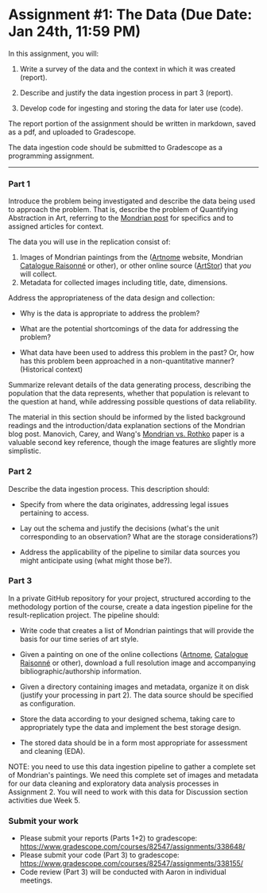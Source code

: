 Assignment #1: The Data (Due Date: Jan 24th, 11:59 PM)
=======================

In this assignment, you will:

1.  Write a survey of the data and the context in which it was created (report).

2.  Describe and justify the data ingestion process in part 3 (report).

3.  Develop code for ingesting and storing the data for later use
    (code).
    
The report portion of the assignment should be written in markdown,
saved as a pdf, and uploaded to Gradescope.

The data ingestion code should be submitted to Gradescope as a
programming assignment.

* * * * *

### Part 1

Introduce the problem being investigated and describe the data being 
used to approach the problem. That is, describe the problem of 
Quantifying Abstraction in Art, referring to the 
[Mondrian post](https://www.artnome.com/news/2018/4/11/quantifying-modrian-journey-to-abstraction)
for specifics and to assigned articles for context.

The data you will use in the replication consist of:
1. Images of Mondrian paintings from the 
  ([Artnome](https://knownwork.knack.com/artnome#artworks-piet-mondrian/) website, 
   Mondrian [Catalogue Raisonné](http://pietmondrian.rkdmonographs.nl/) or other),
   or other online source ([ArtStor](https://www.artstor.org/)) that *you* will collect.
2. Metadata for collected images including title, date, dimensions.

Address the appropriateness of the data design and collection:

-   Why is the data is appropriate to address the problem? 

-   What are the potential shortcomings of the data for addressing the problem? 

-   What data have been used to address this problem in the past? Or, how has this
   problem been approached in a non-quantitative manner? (Historical context)

Summarize relevant details of the data generating process, describing
the population that the data represents, whether that population is
relevant to the question at hand, while addressing possible questions
of data reliability.

The material in this section should be informed by the listed
background readings and the introduction/data explanation sections of
the Mondrian blog post. Manovich, Carey, and Wang's 
[Mondrian vs. Rothko](http://lab.softwarestudies.com/2011/06/mondrian-vs-rothko-footprints-and.html) 
paper is a valuable second key reference, though the image features are
slightly more simplistic.

### Part 2

Describe the data ingestion process. This description should:

-   Specify from where the data originates, addressing legal issues
    pertaining to access.

-   Lay out the schema and justify the decisions (what's the unit
    corresponding to an observation? What are the storage
    considerations?)

-   Address the applicability of the pipeline to similar data sources
    you might anticipate using (what might those be?).

### Part 3

In a private GitHub repository for your project, structured according
to the methodology portion of the course, create a data ingestion
pipeline for the result-replication project. The pipeline should:

-   Write code that creates a list of Mondrian paintings that will
    provide the basis for our time series of art style.
    
-   Given a painting on one of the online collections 
    ([Artnome](https://knownwork.knack.com/artnome#artworks-piet-mondrian/), 
    [Catalogue Raisonné](http://pietmondrian.rkdmonographs.nl/) or other),
    download a full resolution image and accompanying 
    bibliographic/authorship information. 
    
-   Given a directory containing images and metadata, organize it
    on disk (justify your processing in part 2). The data source 
    should be specified as configuration.

-   Store the data according to your designed schema, taking care to
    appropriately type the data and implement the best storage design.

-   The stored data should be in a form most appropriate for
    assessment and cleaning (EDA).

NOTE: you need to use this data ingestion pipeline to gather a complete set of Mondrian's paintings. We need this complete set of images and metadata for our data cleaning and exploratory data analysis processes in Assignment 2. You will need to work with this data for Discussion section activities due Week 5.

### Submit your work
- Please submit your reports (Parts 1+2) to gradescope: https://www.gradescope.com/courses/82547/assignments/338648/
- Please submit your code (Part 3) to gradescope: https://www.gradescope.com/courses/82547/assignments/338155/
- Code review (Part 3) will be conducted with Aaron in individual meetings. 
